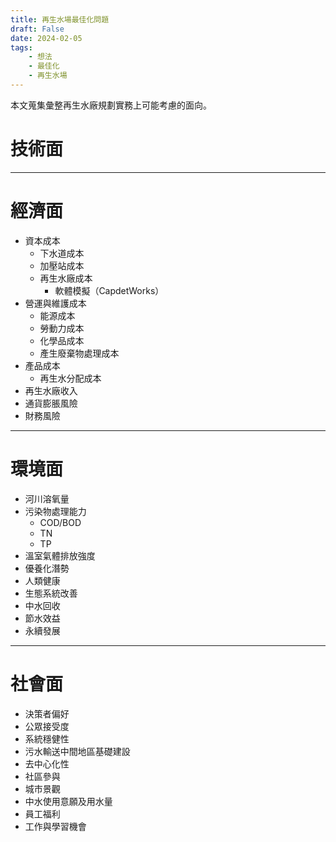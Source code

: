 ```yaml
---
title: 再生水場最佳化問題
draft: False
date: 2024-02-05
tags:
    - 想法
    - 最佳化
    - 再生水場
---
```

本文蒐集彙整再生水廠規劃實務上可能考慮的面向。

# 技術面

---
# 經濟面
- 資本成本
	- 下水道成本
	- 加壓站成本
	- 再生水廠成本
		- 軟體模擬（CapdetWorks）
- 營運與維護成本
	- 能源成本
	- 勞動力成本
	- 化學品成本
	- 產生廢棄物處理成本
- 產品成本
	- 再生水分配成本
- 再生水廠收入
- 通貨膨脹風險
- 財務風險

---
# 環境面
- 河川溶氧量
- 污染物處理能力
	- COD/BOD
	- TN
	- TP
- 溫室氣體排放強度
- 優養化潛勢
- 人類健康
- 生態系統改善
- 中水回收
- 節水效益
- 永續發展

---
# 社會面
- 決策者偏好
- 公眾接受度
- 系統穩健性
- 污水輸送中間地區基礎建設
- 去中心化性
- 社區參與
- 城市景觀
- 中水使用意願及用水量
- 員工福利
- 工作與學習機會

